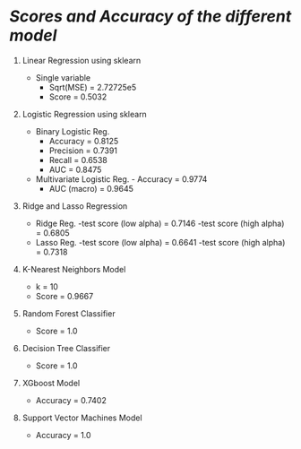 # _Scores and Accuracy of the different model_

1. Linear Regression using sklearn
	* Single variable
		- Sqrt(MSE)   = 2.72725e5
		- Score       = 0.5032

2. Logistic Regression using sklearn
	* Binary Logistic Reg.
		- Accuracy     = 0.8125
		- Precision    = 0.7391
		- Recall       = 0.6538
		- AUC          = 0.8475
	* Multivariate Logistic Reg.
    		- Accuracy     = 0.9774
		- AUC (macro)  = 0.9645

3. Ridge and Lasso Regression
	* Ridge Reg.
		-test score (low alpha)   = 0.7146
		-test score (high alpha)  = 0.6805
	* Lasso Reg.
		-test score (low alpha)   =  0.6641
		-test score (high alpha)  =  0.7318

4. K-Nearest Neighbors Model
	- k = 10
	- Score = 0.9667

5. Random Forest Classifier
	- Score = 1.0

6. Decision Tree Classifier
	- Score = 1.0

7. XGboost Model 
	- Accuracy = 0.7402 

8. Support Vector Machines Model
	- Accuracy = 1.0
